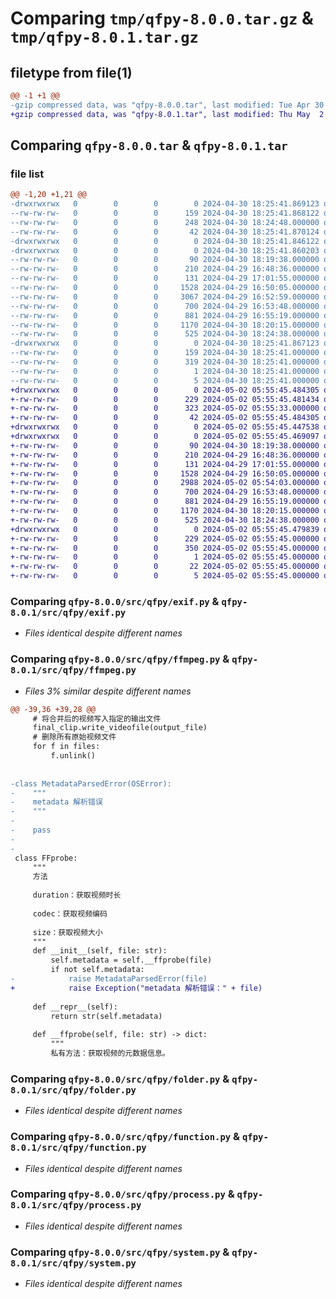 # Comparing `tmp/qfpy-8.0.0.tar.gz` & `tmp/qfpy-8.0.1.tar.gz`

## filetype from file(1)

```diff
@@ -1 +1 @@
-gzip compressed data, was "qfpy-8.0.0.tar", last modified: Tue Apr 30 18:25:41 2024, max compression
+gzip compressed data, was "qfpy-8.0.1.tar", last modified: Thu May  2 05:55:45 2024, max compression
```

## Comparing `qfpy-8.0.0.tar` & `qfpy-8.0.1.tar`

### file list

```diff
@@ -1,20 +1,21 @@
-drwxrwxrwx   0        0        0        0 2024-04-30 18:25:41.869123 qfpy-8.0.0/
--rw-rw-rw-   0        0        0      159 2024-04-30 18:25:41.868122 qfpy-8.0.0/PKG-INFO
--rw-rw-rw-   0        0        0      248 2024-04-30 18:24:48.000000 qfpy-8.0.0/pyproject.toml
--rw-rw-rw-   0        0        0       42 2024-04-30 18:25:41.870124 qfpy-8.0.0/setup.cfg
-drwxrwxrwx   0        0        0        0 2024-04-30 18:25:41.846122 qfpy-8.0.0/src/
-drwxrwxrwx   0        0        0        0 2024-04-30 18:25:41.860203 qfpy-8.0.0/src/qfpy/
--rw-rw-rw-   0        0        0       90 2024-04-30 18:19:38.000000 qfpy-8.0.0/src/qfpy/__init__.py
--rw-rw-rw-   0        0        0      210 2024-04-29 16:48:36.000000 qfpy-8.0.0/src/qfpy/character.py
--rw-rw-rw-   0        0        0      131 2024-04-29 17:01:55.000000 qfpy-8.0.0/src/qfpy/crypto.py
--rw-rw-rw-   0        0        0     1528 2024-04-29 16:50:05.000000 qfpy-8.0.0/src/qfpy/exif.py
--rw-rw-rw-   0        0        0     3067 2024-04-29 16:52:59.000000 qfpy-8.0.0/src/qfpy/ffmpeg.py
--rw-rw-rw-   0        0        0      700 2024-04-29 16:53:48.000000 qfpy-8.0.0/src/qfpy/folder.py
--rw-rw-rw-   0        0        0      881 2024-04-29 16:55:19.000000 qfpy-8.0.0/src/qfpy/function.py
--rw-rw-rw-   0        0        0     1170 2024-04-30 18:20:15.000000 qfpy-8.0.0/src/qfpy/process.py
--rw-rw-rw-   0        0        0      525 2024-04-30 18:24:38.000000 qfpy-8.0.0/src/qfpy/system.py
-drwxrwxrwx   0        0        0        0 2024-04-30 18:25:41.867123 qfpy-8.0.0/src/qfpy.egg-info/
--rw-rw-rw-   0        0        0      159 2024-04-30 18:25:41.000000 qfpy-8.0.0/src/qfpy.egg-info/PKG-INFO
--rw-rw-rw-   0        0        0      319 2024-04-30 18:25:41.000000 qfpy-8.0.0/src/qfpy.egg-info/SOURCES.txt
--rw-rw-rw-   0        0        0        1 2024-04-30 18:25:41.000000 qfpy-8.0.0/src/qfpy.egg-info/dependency_links.txt
--rw-rw-rw-   0        0        0        5 2024-04-30 18:25:41.000000 qfpy-8.0.0/src/qfpy.egg-info/top_level.txt
+drwxrwxrwx   0        0        0        0 2024-05-02 05:55:45.484305 qfpy-8.0.1/
+-rw-rw-rw-   0        0        0      229 2024-05-02 05:55:45.481434 qfpy-8.0.1/PKG-INFO
+-rw-rw-rw-   0        0        0      323 2024-05-02 05:55:33.000000 qfpy-8.0.1/pyproject.toml
+-rw-rw-rw-   0        0        0       42 2024-05-02 05:55:45.484305 qfpy-8.0.1/setup.cfg
+drwxrwxrwx   0        0        0        0 2024-05-02 05:55:45.447538 qfpy-8.0.1/src/
+drwxrwxrwx   0        0        0        0 2024-05-02 05:55:45.469097 qfpy-8.0.1/src/qfpy/
+-rw-rw-rw-   0        0        0       90 2024-04-30 18:19:38.000000 qfpy-8.0.1/src/qfpy/__init__.py
+-rw-rw-rw-   0        0        0      210 2024-04-29 16:48:36.000000 qfpy-8.0.1/src/qfpy/character.py
+-rw-rw-rw-   0        0        0      131 2024-04-29 17:01:55.000000 qfpy-8.0.1/src/qfpy/crypto.py
+-rw-rw-rw-   0        0        0     1528 2024-04-29 16:50:05.000000 qfpy-8.0.1/src/qfpy/exif.py
+-rw-rw-rw-   0        0        0     2988 2024-05-02 05:54:03.000000 qfpy-8.0.1/src/qfpy/ffmpeg.py
+-rw-rw-rw-   0        0        0      700 2024-04-29 16:53:48.000000 qfpy-8.0.1/src/qfpy/folder.py
+-rw-rw-rw-   0        0        0      881 2024-04-29 16:55:19.000000 qfpy-8.0.1/src/qfpy/function.py
+-rw-rw-rw-   0        0        0     1170 2024-04-30 18:20:15.000000 qfpy-8.0.1/src/qfpy/process.py
+-rw-rw-rw-   0        0        0      525 2024-04-30 18:24:38.000000 qfpy-8.0.1/src/qfpy/system.py
+drwxrwxrwx   0        0        0        0 2024-05-02 05:55:45.479839 qfpy-8.0.1/src/qfpy.egg-info/
+-rw-rw-rw-   0        0        0      229 2024-05-02 05:55:45.000000 qfpy-8.0.1/src/qfpy.egg-info/PKG-INFO
+-rw-rw-rw-   0        0        0      350 2024-05-02 05:55:45.000000 qfpy-8.0.1/src/qfpy.egg-info/SOURCES.txt
+-rw-rw-rw-   0        0        0        1 2024-05-02 05:55:45.000000 qfpy-8.0.1/src/qfpy.egg-info/dependency_links.txt
+-rw-rw-rw-   0        0        0       22 2024-05-02 05:55:45.000000 qfpy-8.0.1/src/qfpy.egg-info/requires.txt
+-rw-rw-rw-   0        0        0        5 2024-05-02 05:55:45.000000 qfpy-8.0.1/src/qfpy.egg-info/top_level.txt
```

### Comparing `qfpy-8.0.0/src/qfpy/exif.py` & `qfpy-8.0.1/src/qfpy/exif.py`

 * *Files identical despite different names*

### Comparing `qfpy-8.0.0/src/qfpy/ffmpeg.py` & `qfpy-8.0.1/src/qfpy/ffmpeg.py`

 * *Files 3% similar despite different names*

```diff
@@ -39,36 +39,28 @@
     # 将合并后的视频写入指定的输出文件
     final_clip.write_videofile(output_file)
     # 删除所有原始视频文件
     for f in files:
         f.unlink()
 
 
-class MetadataParsedError(OSError):
-    """
-    metadata 解析错误
-    """
-
-    pass
-
-
 class FFprobe:
     """
     方法
 
     duration：获取视频时长
 
     codec：获取视频编码
 
     size：获取视频大小
     """
     def __init__(self, file: str):
         self.metadata = self.__ffprobe(file)
         if not self.metadata:
-            raise MetadataParsedError(file)
+            raise Exception("metadata 解析错误：" + file)
 
     def __repr__(self):
         return str(self.metadata)
 
     def __ffprobe(self, file: str) -> dict:
         """
         私有方法：获取视频的元数据信息。
```

### Comparing `qfpy-8.0.0/src/qfpy/folder.py` & `qfpy-8.0.1/src/qfpy/folder.py`

 * *Files identical despite different names*

### Comparing `qfpy-8.0.0/src/qfpy/function.py` & `qfpy-8.0.1/src/qfpy/function.py`

 * *Files identical despite different names*

### Comparing `qfpy-8.0.0/src/qfpy/process.py` & `qfpy-8.0.1/src/qfpy/process.py`

 * *Files identical despite different names*

### Comparing `qfpy-8.0.0/src/qfpy/system.py` & `qfpy-8.0.1/src/qfpy/system.py`

 * *Files identical despite different names*

